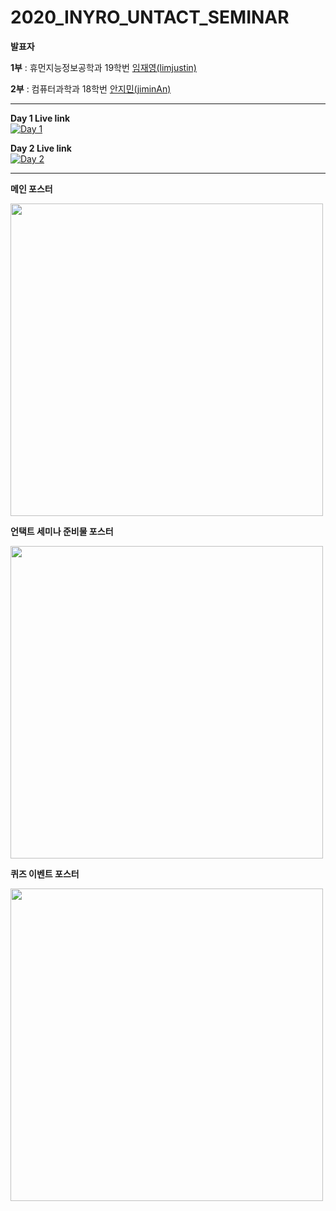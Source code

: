 # 2020_INYRO_UNTACT_SEMINAR

**발표자**

**1부** : 휴먼지능정보공학과 19학번 [임재영(limjustin)](https://github.com/limjustin)

**2부** : 컴퓨터과학과 18학번 [안지민(jiminAn)](https://github.com/jiminAn)

----------

**Day 1 Live link**  
[![Day 1](https://img.youtube.com/vi/x9ZKrkHfmEY/0.jpg)](https://www.youtube.com/watch?v=x9ZKrkHfmEY)


**Day 2 Live link**  
[![Day 2](https://img.youtube.com/vi/ToCIA9Fj82M/0.jpg)](https://www.youtube.com/watch?v=ToCIA9Fj82M)
  

----------

**메인 포스터**

<img src = "https://user-images.githubusercontent.com/55044278/100056693-7425a500-2e69-11eb-8324-c872f356eea5.png" height = "500px">



**언택트 세미나 준비물 포스터**

<img src = "https://user-images.githubusercontent.com/55044278/100056746-8d2e5600-2e69-11eb-99fc-194e8f33f808.png" height = "500px">



**퀴즈 이벤트 포스터**

<img src = "https://user-images.githubusercontent.com/55044278/100056904-c797f300-2e69-11eb-91fb-6f35d23338a0.png" height = "500px">
